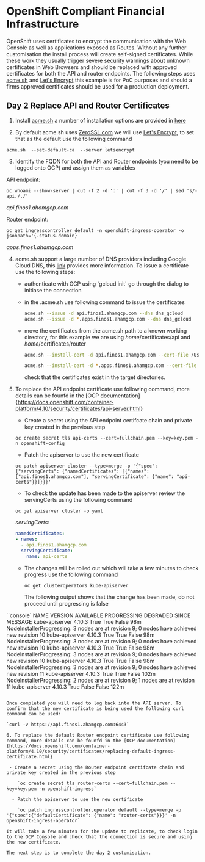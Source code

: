 # OpenShift Compliant Financial Infrastructure

OpenShift uses certificates to encrypt the communication with the Web Console as well as applications exposed as Routes. Without any further customisation the install process will create self-signed certificates. While these work they usually trigger severe security warnings about unknown certificates in Web Browsers and should be replaced with approved certificates for both the API and router endpoints. The following steps uses [acme.sh](https://github.com/acmesh-official/acme.sh) and [Let's Encrypt](https://letsencrypt.org/) this example is for PoC purposes and should a firms approved certificates should be used for a production deployment. 

## Day 2 Replace API and Router Certificates

1. Install [acme.sh](https://github.com/acmesh-official/acme.sh) a number of installation options are provided in [here](https://github.com/acmesh-official/acme.sh#1-how-to-install)

2. By default acme.sh uses [ZeroSSL.com](https://github.com/acmesh-official/acme.sh/wiki/ZeroSSL.com-CA) we will use [Let's Encrypt](https://letsencrypt.org/), to set that as the default use the following command

`acme.sh  --set-default-ca  --server letsencrypt`

3. Identify the FQDN for both the API and Router endpoints (you need to be logged onto OCP) and assign them as variables

API endpoint:

`oc whoami --show-server | cut -f 2 -d ':' | cut -f 3 -d '/' | sed 's/-api././'`

*api.finos1.ahamgcp.com*

Router endpoint:

`oc get ingresscontroller default -n openshift-ingress-operator -o jsonpath='{.status.domain}`

*apps.finos1.ahamgcp.com*


4. acme.sh support a large number of DNS providers including Google Cloud DNS, this [link](https://github.com/acmesh-official/acme.sh/wiki/dnsapi#49-use-google-cloud-dns-api-to-automatically-issue-cert) provides more information. To issue a certificate use the following steps:

    - authenticate with GCP using 'gcloud init' go through the dialog to initiase the connection 
    - in the .acme.sh use following command to issue the certificates
      
      ```bash
      acme.sh --issue -d api.finos1.ahamgcp.com --dns dns_gcloud
      acme.sh --issue -d *.apps.finos1.ahamgcp.com --dns dns_gcloud
      ```

    - move the certificates from the acme.sh path to a known working directory, for this example we are using *home*/certificates/api and *home*/certificates/router

      ```bash
      acme.sh --install-cert -d api.finos1.ahamgcp.com --cert-file /Users/*home*/certificates/api/cert.pem --key-file /Users/*home*/certificates/api/key.pem --fullchain-file /Users/*home*/certificates/api/fullchain.pem --ca-file /Users/*home*/certificates/api/ca.cer

      acme.sh --install-cert -d *.apps.finos1.ahamgcp.com --cert-file /Users/*home*/certificates/router/cert.pem --key-file /Users/*home*/certificates/router/key.pem --fullchain-file /Users/*home*/certificates/router/fullchain.pem --ca-file /Users/*home*/certificates/router/ca.cer
      ```

      check that the certificates exist in the target directories.

5. To replace the API endpoint certificate use following command, more details can be founfd in the [OCP documentation]{https://docs.openshift.com/container-platform/4.10/security/certificates/api-server.html}

    - Create a secret using the API endpoint certifcate chain and private key created in the previous step

    `oc create secret tls api-certs --cert=fullchain.pem --key=key.pem -n openshift-config`

    - Patch the apiserver to use the new certificate
    
    ```oc patch apiserver cluster --type=merge -p '{"spec":{"servingCerts": {"namedCertificates": [{"names": ["api.finos1.ahamgcp.com"], "servingCertificate": {"name": "api-certs"}}]}}}'```

    - To check the update has been made to the apiserver review the servingCerts using the following command

    `oc get apiserver cluster -o yaml`
    
    *servingCerts:*
    ```yaml
    namedCertificates:
    - names:
      - api.finos1.ahamgcp.com
      servingCertificate:
        name: api-certs
     ```

    - The changes will be rolled out which will take a few minutes to check progress use the following command

      `oc get clusteroperators kube-apiserver`

      The following output shows that the change has been made, do not proceed until progressing is false


``console`
NAME              VERSION    AVAILABLE    PROGRESSING   DEGRADED   SINCE    MESSAGE 
kube-apiserver    4.10.3     True         True          False      98m     NodeInstallerProgressing: 3 nodes are at revision 9; 0 nodes have achieved new revision 10 
kube-apiserver    4.10.3     True         True          False      98m     NodeInstallerProgressing: 3 nodes are at revision 9; 0 nodes have achieved new revision 10 
kube-apiserver    4.10.3     True         True          False      98m     NodeInstallerProgressing: 3 nodes are at revision 9; 0 nodes have achieved new revision 10 
kube-apiserver    4.10.3     True         True          False      98m     NodeInstallerProgressing: 3 nodes are at revision 9; 0 nodes have achieved new revision 11 
kube-apiserver    4.10.3     True         True          False      102m    NodeInstallerProgressing: 2 nodes are at revision 9; 1 nodes are at revision 11 
kube-apiserver    4.10.3     True         False         False      122m 
```

Once completed you will need to log back into the API server. To confirm that the new certificate is being used the following curl command can be used:

`curl -v https://api.finos1.ahamgcp.com:6443`

6. To replace the default Router endpoint certificate use following command, more details can be founfd in the [OCP documentation]{https://docs.openshift.com/container-platform/4.10/security/certificates/replacing-default-ingress-certificate.html}

 - Create a secret using the Router endpoint certifcate chain and private key created in the previous step

    `oc create secret tls router-certs --cert=fullchain.pem --key=key.pem -n openshift-ingress`

  - Patch the apiserver to use the new certificate
    
    `oc patch ingresscontroller.operator default --type=merge -p '{"spec":{"defaultCertificate": {"name": "router-certs"}}}' -n openshift-ingress-operator`

It will take a few minutes for the update to replicate, to check login to the OCP Console and check that the connection is secure and using the new certificate. 

The next step is to complete the day 2 customisation.
